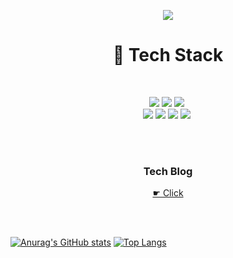 
<!--**woga1999/woga1999** is a ✨ _special_ ✨ repository because its `README.md` (this file) appears on your GitHub profile.-->

<p align="center">
<img src="https://capsule-render.vercel.app/api?type=wave&color=auto&height=300&section=header&text=Hi, guys&fontSize=90" /></p>

 <h1 align="center">🚩 Tech Stack </h1>
<br>
<p align="center">
<img src="https://img.shields.io/badge/-Android-3DDC84?style=flat-square&logo=android&logoColor=white"/></a>&nbsp<img src="https://img.shields.io/badge/-Flask-000000?style=flat-square&logo=flask&logoColor=white"/></a>&nbsp<img src="https://img.shields.io/badge/-Spring-6DB33F?style=flat-square&logo=spring&logoColor=white"/></a>&nbsp
<br>
<img src="https://img.shields.io/badge/-Python-blue?style=flat-square&logo=python&logoColor=white"/></a>&nbsp<img src="https://img.shields.io/badge/-C++-00599C?style=flat-square&logo=C%2B%2B&logoColor=white"/></a>&nbsp<img src="https://img.shields.io/badge/-JAVA-007396?style=flat-square&logo=java&logoColor=white"/></a>&nbsp<img src="https://img.shields.io/badge/-C%23-007396?style=flat-square&logo=c&logoColor=white"/></a>&nbsp
</p>

<br>
<br>
<h3 align="center">Tech Blog</h3>
<p align="center"><a href="https://velog.io/@woga1999"> ☛ Click </a></p>
<br>
<br>

[![Anurag's GitHub stats](https://github-readme-stats.vercel.app/api?username=woga1999&count_private=true&show_icons=true&theme=onedark)](https://github.com/anuraghazra/github-readme-stats) 
 [![Top Langs](https://github-readme-stats.vercel.app/api/top-langs/?username=woga1999&&layout=compact)](https://github.com/anuraghazra/github-readme-stats)

